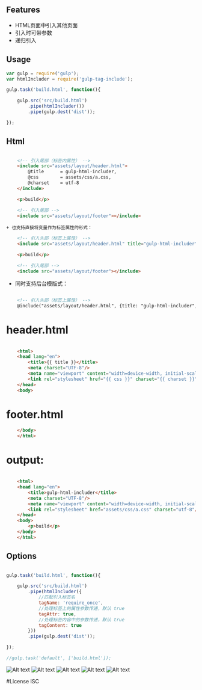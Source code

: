 
## Features

+ HTML页面中引入其他页面
+ 引入时可带参数
+ 递归引入

## Usage

```javascript
var gulp = require('gulp');
var htmlIncluder = require('gulp-tag-include');

gulp.task('build.html', function(){

    gulp.src('src/build.html')
        .pipe(htmlIncluder())
        .pipe(gulp.dest('dist'));

});
```

## Html
```html

    <!-- 引入尾部（标签内属性） -->
    <include src="assets/layout/header.html">
        @title      = gulp-html-includer,
        @css        = assets/css/a.css,
        @charset    = utf-8
    </include>

    <p>build</p>

    <!-- 引入尾部 -->
    <include src="assets/layout/footer"></include>
```
    + 也支持直接将变量作为标签属性的形式：
```html
    <!-- 引入头部（标签上属性） -->
    <include src="assets/layout/header.html" title="gulp-html-includer" css="assets/css/a.css" charset="utf-8"></include>

    <p>build</p>

    <!-- 引入尾部 -->
    <include src="assets/layout/footer"></include>

```

+ 同时支持后台模版式：
```html

    <!-- 引入头部（标签上属性） -->
    @include("assets/layout/header.html", {title: "gulp-html-includer", css: "assets/css/a.css", charset: "utf-8"} )

```

# header.html
```html

    <html>
    <head lang="en">
        <title>{{ title }}</title>
        <meta charset="UTF-8"/>
        <meta name="viewport" content="width=device-width, initial-scale=1.0"/>
        <link rel="stylesheet" href="{{ css }}" charset="{{ charset }}"/>
    </head>
    <body>

```

# footer.html
```html
    </body>
    </html>
```

# output:
```html

    <html>
    <head lang="en">
        <title>gulp-html-includer</title>
        <meta charset="UTF-8"/>
        <meta name="viewport" content="width=device-width, initial-scale=1.0"/>
        <link rel="stylesheet" href="assets/css/a.css" charset="utf-8"/>
    </head>
    <body>
        <p>build</p>
    </body>
    </html>

```

## Options
```javascript

gulp.task('build.html', function(){

    gulp.src('src/build.html')
        .pipe(htmlIncluder({
            //匹配引入标签名
            tagName: 'require_once',
            //处理标签上的属性参数传递，默认 true
            tagAttr: true,
            //处理标签内容中的参数传递，默认 true
            tagContent: true
        }))
        .pipe(gulp.dest('dist'));

});

//gulp.task('default', ['build.html']);

```

![Alt text](example/v1.jpg)
![Alt text](example/v1.1.jpg)
![Alt text](example/v2.jpg)
![Alt text](example/v3.jpg)
![Alt text](example/v4.jpg)

#License
ISC
